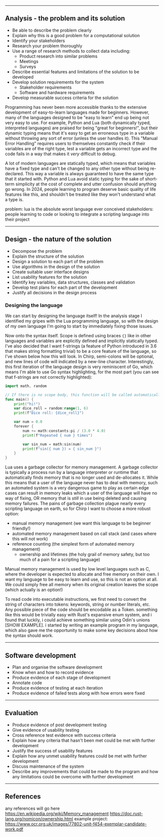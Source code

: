 
---
## Analysis - the problem and its solution
- Be able to describe the problem clearly
- Explain why this is a good problem for a computational solution
- Identify your stakeholders
- Research your problem thoroughly 
- Use a range of research methods to collect data including: 
	- Product research into similar problems 
	- Meetings 
	- Surveys
- Describe essential features and limitations of the solution to be developed
- Develop solution requirements for the system
	- Stakeholder requirements
	- Software and hardware requirements 
- Develop measurable success criteria for the solution

Programming has never been more accessible thanks to the extensive development of easy-to-learn languages made for beginners. However, many of the languages designed to be "easy to learn" end up being not very easy to use. For example, Python and Lua (both dynamically typed, interpreted languages) are praised for being "great for beginners!", but their dynamic typing means that it's easy to get an erroneous type in a variable without throwing any sort of error (unless the user handles it). This "Manual Error Handling" requires users to themselves constantly check if their variables are of the right type, lest a variable gets an incorrect type and the code fails in a way that makes it *very* difficult to debug.

A lot of modern languages are statically typed, which means that variables have a fixed type and can't be changed to any other type without being re-declared. This way a variable is always guaranteed to have the same type that it started with. Python and Lua avoid static typing for the sake of short-term simplicity at the cost of complete and utter confusion should anything go wrong. In 2024, people learning to program deserve basic quality of life features like this, and shouldn't be treated like they won't understand what a type is.



problem: lua is the absolute worst language ever conceived
stakeholders: people learning to code or looking to integrate a scripting language into their project

---
## Design - the nature of the solution
 - Decompose the problem
 - Explain the structure of the solution  
 - Design a solution to each part of the problem  
 - Use algorithms in the design of the solution  
 - Create suitable user interface designs  
 - List usability features for the solution 
 - Identify key variables, data structures, classes and validation  
 - Develop test plans for each part of the development  
 - Justify all decisions in the design process

### Designing the language
We can start by designing the language itself! In the analysis stage I identified my gripes with the Lua programming language, so with the design of my own language I'm going to start by immediately fixing those issues.

Now onto the syntax itself. Scope is defined using braces `{}` like in other languages and variables are explicitly defined and implicitly statically typed. I've also decided that I want f-strings (a feature of Python introduced in 3.6 that makes string formatting trivial) to be a core feature of the language, so I've shown below how this will look. In Chirp, semi-colons will be optional, and new lines of code will indicated by a new-line character. Interestingly, this first iteration of the language design is very reminiscent of Go, which means I'm able to use Go syntax highlighting, for the most part (you can see that f-strings are not correctly highlighted):
```go
import math, random

// If there is no scope body, this function will be called automatically
func main() {
    print("hi!")
    var dice_roll = random:range(1, 6)
    print(f"Dice roll: {dice_roll}")

    var num = 0.0
    forever {
        num += math:constants:pi / (3.0 * 4.0)
        print(f"Repeated { num } times")

        var sin_num = math:sin(num)
        print(f"sin({ num }) = { sin_num }")
    }
}
```

Lua uses a garbage collector for memory management. A garbage collector is typically a process run by a language interpreter or runtime that automatically finds memory that is no longer used and de-allocates it. While this means that a user of the language never has to deal with memory, such an automated system is a very dangerous game to play as certain edge cases can result in memory leaks which a user of the language will have no way of fixing, OR memory that is *still* in use being deleted and causing memory failures. The pains of garbage collection plague nearly every scripting language on earth, so for Chirp I want to choose a more robust option:
- manual memory management (we want this language to be beginner friendly!)
- automated memory management based on call stack (and cases where this will not work)
- reference counting (the simplest form of automated memory management)
	- ownership and lifetimes (the holy grail of memory safety, but too much of a pain for a scripting language)

Manual memory management is used by low level languages such as C, where the developer is expected to allocate and free memory on their own. I want my language to be easy to learn and use, so this is not an option at all. We could simply free all memory when its original creation leaves the scope (which actually is an option!)

To read code into executable instructions, we first need to convert the string of characters into tokens: keywords, string or number literals, etc. Any possible piece of the code should be encodable as a Token. something like this would be trivially easy with Rust's expansive enum system, and i found that luckily, i could achieve something similar using Odin's unions [SHOW EXAMPLE]. i started by writing an example program in my language, which also gave me the opportunity to make some key decisions about how the syntax should work.

---
## Software development
- Plan and organise the software development 
- Know when and how to record evidence 
- Produce evidence of each stage of development 
- Annotate code 
- Produce evidence of testing at each iteration 
- Produce evidence of failed tests along with how errors were fixed



---
## Evaluation
 - Produce evidence of post development testing
 - Give evidence of usability testing  
 - Cross reference test evidence with success criteria  
 - Explain how any criteria that hasn't been met could be met with further development  
 - Justify the success of usability features  
 - Explain how any unmet usability features could be met with further development  
 - Discuss maintenance of the system  
 - Describe any improvements that could be made to the program and how any limitations could be overcome with further development

---
## References
any references will go here
https://en.wikipedia.org/wiki/Memory_management
https://doc.rust-lang.org/nomicon/ownership.html
example project: https://www.ocr.org.uk/images/77802-unit-f454-exemplar-candidate-work.pdf
